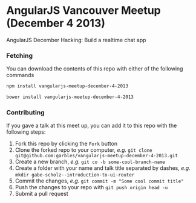 # AngularJS Vancouver Meetup (December 4 2013)

AngularJS December Hacking: Build a realtime chat app

### Fetching

You can download the contents of this repo with either of the following commands

```bash
npm install vangularjs-meetup-december-4-2013

bower install vangularjs-meetup-december-4-2013
```

### Contributing

If you gave a talk at this meet up, you can add it to this repo with the following steps:

1. Fork this repo by clicking the `Fork` button
1. Clone the forked repo to your computer, _e.g._ `git clone git@github.com:garbles/vangularjs-meetup-december-4-2013.git`
2. Create a new branch, _e.g._ `git co -b some-cool-branch-name`
3. Create a folder with your name and talk title separated by dashes, _e.g._ `mkdir gabe-scholz--introduction-to-ui-router`
4. Commit the changes, _e.g._ `git commit -m "Some cool commit title"`
5. Push the changes to your repo with `git push origin head -u`
6. Submit a pull request
